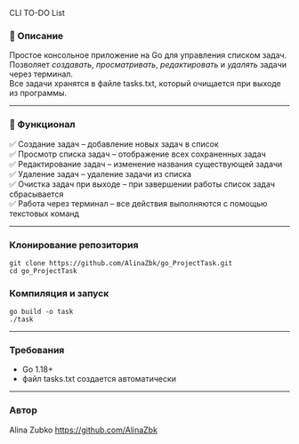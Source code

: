 CLI TO-DO List

### 📝 Описание
Простое консольное приложение на Go для управления списком задач.  
Позволяет *создавать*, *просматривать*, *редактировать* и *удалять* задачи через терминал.  
Все задачи хранятся в файле tasks.txt, который очищается при выходе из программы.

---

### 📌 Функционал  
✅ Создание задач – добавление новых задач в список  
✅ Просмотр списка задач – отображение всех сохраненных задач  
✅ Редактирование задач – изменение названия существующей задачи  
✅ Удаление задач – удаление задачи из списка  
✅ Очистка задач при выходе – при завершении работы список задач сбрасывается  
✅ Работа через терминал – все действия выполняются с помощью текстовых команд  

---

### Клонирование репозитория  
`git clone https://github.com/AlinaZbk/go_ProjectTask.git`  
`cd go_ProjectTask`

### Компиляция и запуск
`go build -o task`  
`./task`

---

### Требования
- Go 1.18+
- файл tasks.txt создается автоматически

---
### Автор
Alina Zubko
https://github.com/AlinaZbk
